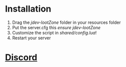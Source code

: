 # Installation
1. Drag the *jdev-lootZone* folder in your resources folder
2. Put the server.cfg this *ensure jdev-lootZone*
3. Customize the script in *shared/config.lua*!
4. Restart your server

# [Discord](https://discord.gg/rwwZTqrJ)
